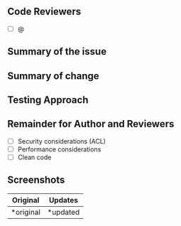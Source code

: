 ## Code Reviewers

- [ ] @

## Summary of the issue

## Summary of change

## Testing Approach

## Remainder for Author and Reviewers

- [ ] Security considerations (ACL)
- [ ] Performance considerations
- [ ] Clean code

## Screenshots

|  Original  |  Updates  |
| :--------: | :-------: |
| \*original | \*updated |
